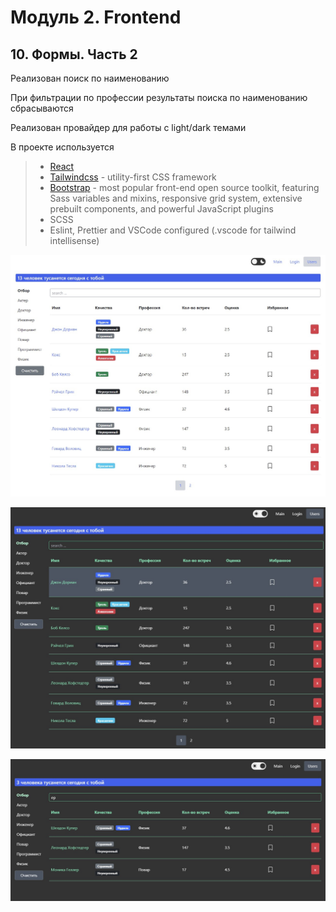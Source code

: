 # Модуль 2. Frontend

## 10. Формы. Часть 2

Реализован поиск по наименованию

При фильтрации по профессии результаты поиска по наименованию сбрасываются

Реализован провайдер для работы с light/dark темами

В проекте используется

> - [React](https://ru.reactjs.org/)
> - [Tailwindcss](https://tailwindcss.com/) - utility-first CSS framework
> - [Bootstrap](https://getbootstrap.com/) - most popular front-end open source toolkit, featuring Sass variables and mixins, responsive grid system, extensive prebuilt components, and powerful JavaScript plugins
> - SCSS
> - Eslint, Prettier and VSCode configured (.vscode for tailwind intellisense)

![alt tag](https://github.com/egolegegit/2_Frontend_lesson_2_1/blob/forms_part1/screenshort/Screenshot%202021-10-13%20003017.jpg 'поиск по наименованию')

![alt tag](https://github.com/egolegegit/2_Frontend_lesson_2_1/blob/forms_part1/screenshort/Screenshot%202021-10-13%20003047.jpg 'Dark theme')

![alt tag](https://github.com/egolegegit/2_Frontend_lesson_2_1/blob/forms_part1/screenshort/Screenshot%202021-10-13%20003129.jpg 'Фильтрация по профессии')
